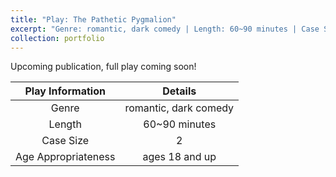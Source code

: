 ```yaml
---
title: "Play: The Pathetic Pygmalion"
excerpt: "Genre: romantic, dark comedy | Length: 60~90 minutes | Case Size: 2 | Age Appropriateness: ages 18 and up"
collection: portfolio
---
```


Upcoming publication, full play coming soon!

| Play Information      | Details               |
| :-------------------: | :-------------------: |
| Genre                 | romantic, dark comedy |
| Length                | 60~90 minutes         |
| Case Size             | 2                     |
| Age Appropriateness   | ages 18 and up        |
